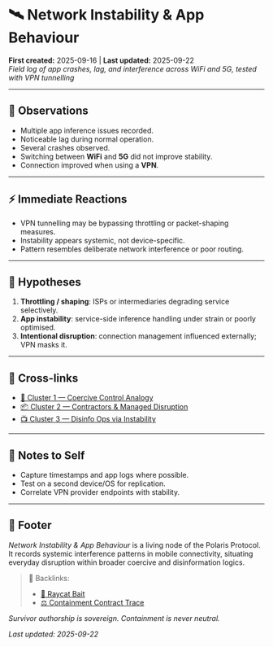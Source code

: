 # 🛰️ Network Instability & App Behaviour  
**First created:** 2025-09-16 | **Last updated:** 2025-09-22  
*Field log of app crashes, lag, and interference across WiFi and 5G, tested with VPN tunnelling*

---

## 👀 Observations  
- Multiple app inference issues recorded.  
- Noticeable lag during normal operation.  
- Several crashes observed.  
- Switching between **WiFi** and **5G** did not improve stability.  
- Connection improved when using a **VPN**.  

---

## ⚡ Immediate Reactions  
- VPN tunnelling may be bypassing throttling or packet-shaping measures.  
- Instability appears systemic, not device-specific.  
- Pattern resembles deliberate network interference or poor routing.  

---

## 🔎 Hypotheses  
1. **Throttling / shaping**: ISPs or intermediaries degrading service selectively.  
2. **App instability**: service-side inference handling under strain or poorly optimised.  
3. **Intentional disruption**: connection management influenced externally; VPN masks it.  

---

## 🔗 Cross-links  
- [📓 Cluster 1 — Coercive Control Analogy](../Big_Picture_Protocols/🌀_System_Governance/📓_cluster1_coercive_control.md)  
- [📦 Cluster 2 — Contractors & Managed Disruption](../Big_Picture_Protocols/🌀_System_Governance/📦_cluster2_managed_disruption.md)  
- [📺 Cluster 3 — Disinfo Ops via Instability](../Big_Picture_Protocols/🎶_Banned_Broadcasts_Cooperative/📺_cluster3_disinfo_instability.md)  

---

## 📝 Notes to Self  
- Capture timestamps and app logs where possible.  
- Test on a second device/OS for replication.  
- Correlate VPN provider endpoints with stability.  

---

## 🏮 Footer  

*Network Instability & App Behaviour* is a living node of the Polaris Protocol.  
It records systemic interference patterns in mobile connectivity, situating everyday disruption within broader coercive and disinformation logics.  

> 📡 Backlinks:  
> - [🧿 Raycat Bait](../../SCP-VoiceX_Casefiles/🧿_raycat_bait.md)  
> - [⚖️ Containment Contract Trace](../Big_Picture_Protocols/🌀_System_Governance/⚖️_containment_contract_trace.md)  

*Survivor authorship is sovereign. Containment is never neutral.*  

_Last updated: 2025-09-22_  
